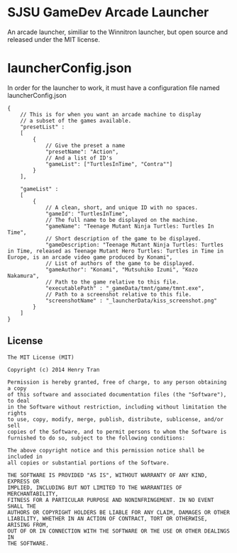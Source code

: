 # SJSU GameDev Arcade Launcher
An arcade launcher, similiar to the Winnitron launcher, but open source and released under the MIT license.

# launcherConfig.json
In order for the launcher to work, it must have a configuration file named launcherConfig.json

```
{
    // This is for when you want an arcade machine to display
    // a subset of the games available.
    "presetList" :
    [
        {
            // Give the preset a name
            "presetName": "Action",
            // And a list of ID's
            "gameList": ["TurtlesInTime", "Contra""]
        }
    ],
    
    "gameList" :
    [
        {
            // A clean, short, and unique ID with no spaces.
            "gameId": "TurtlesInTime",
            // The full name to be displayed on the machine.
            "gameName": "Teenage Mutant Ninja Turtles: Turtles In Time",
            // Short description of the game to be displayed.
            "gameDescription: "Teenage Mutant Ninja Turtles: Turtles in Time, released as Teenage Mutant Hero Turtles: Turtles in Time in Europe, is an arcade video game produced by Konami",
            // List of authors of the game to be displayed.
            "gameAuthor": "Konami", "Mutsuhiko Izumi", "Kozo Nakamura",
            // Path to the game relative to this file.
            "executablePath" : "_gameData/tmnt/game/tmnt.exe",
            // Path to a screenshot relative to this file.
            "screenshotName" : "_launcherData/kiss_screenshot.png"
        }
    ]
}
```

## License

    The MIT License (MIT)

    Copyright (c) 2014 Henry Tran

    Permission is hereby granted, free of charge, to any person obtaining a copy
    of this software and associated documentation files (the "Software"), to deal
    in the Software without restriction, including without limitation the rights
    to use, copy, modify, merge, publish, distribute, sublicense, and/or sell
    copies of the Software, and to permit persons to whom the Software is
    furnished to do so, subject to the following conditions:

    The above copyright notice and this permission notice shall be included in
    all copies or substantial portions of the Software.

    THE SOFTWARE IS PROVIDED "AS IS", WITHOUT WARRANTY OF ANY KIND, EXPRESS OR
    IMPLIED, INCLUDING BUT NOT LIMITED TO THE WARRANTIES OF MERCHANTABILITY,
    FITNESS FOR A PARTICULAR PURPOSE AND NONINFRINGEMENT. IN NO EVENT SHALL THE
    AUTHORS OR COPYRIGHT HOLDERS BE LIABLE FOR ANY CLAIM, DAMAGES OR OTHER
    LIABILITY, WHETHER IN AN ACTION OF CONTRACT, TORT OR OTHERWISE, ARISING FROM,
    OUT OF OR IN CONNECTION WITH THE SOFTWARE OR THE USE OR OTHER DEALINGS IN
    THE SOFTWARE.